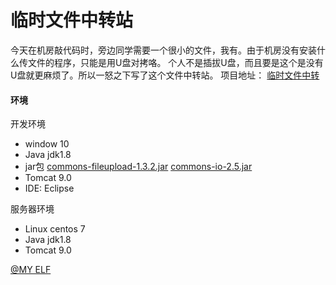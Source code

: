 ﻿# 临时文件中转站
今天在机房敲代码时，旁边同学需要一个很小的文件，我有。由于机房没有安装什么传文件的程序，只能是用U盘对拷咯。
个人不是插拔U盘，而且要是这个是没有U盘就更麻烦了。所以一怒之下写了这个文件中转站。
项目地址：
[临时文件中转](https://pic.myelf.club/up/index.jsp "临时文件中转")


#### 环境
开发环境
 - window 10
 - Java jdk1.8
 - jar包 
[commons-fileupload-1.3.2.jar](http://static.runoob.com/download/commons-fileupload-1.3.2.jar "commons-fileupload-1.3.2.jar") 
[commons-io-2.5.jar](http://static.runoob.com/download/commons-io-2.5.jar "commons-io-2.5.jar")
 - Tomcat 9.0
 - IDE: Eclipse 

服务器环境
 - Linux centos 7
 - Java jdk1.8
 - Tomcat 9.0


[@MY ELF](http://myelf.club "@MY ELF")
